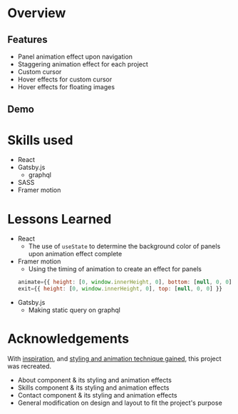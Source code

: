 # Overview

## Features
- Panel animation effect upon navigation
- Staggering animation effect for each project
- Custom cursor
- Hover effects for custom cursor
- Hover effects for floating images

## Demo

# Skills used
- React
- Gatsby.js
    - graphql
- SASS
- Framer motion
# Lessons Learned
- React
    - The use of ```useState``` to determine the background color of panels upon animation effect complete
- Framer motion 
    - Using the timing of animation to create an effect for panels
    ``` JavaScript
    animate={{ height: [0, window.innerHeight, 0], bottom: [null, 0, 0] }}
    exit={{ height: [0, window.innerHeight, 0], top: [null, 0, 0] }}
    ```
- Gatsby.js
    - Making static query on graphql

# Acknowledgements
With [inspiration](https://loerarchitecten.com/en/projects/), and [styling and animation technique gained](https://www.youtube.com/watch?v=qvFLjZvz5Mw&t=2732s), this project was recreated.
* About component & its styling and animation effects
* Skills component & its styling and animation effects
* Contact component & its styling and animation effects
* General modification on design and layout to fit the project's purpose

